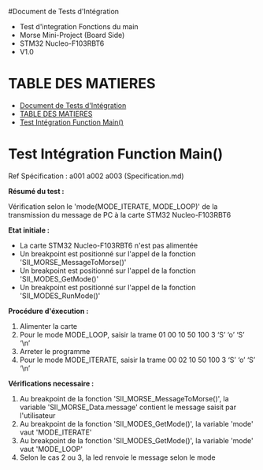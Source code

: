#Document de Tests d'Intégration

- Test d'integration Fonctions du main
- Morse  Mini-Project (Board Side)
- STM32 Nucleo-F103RBT6
- V1.0


# TABLE DES MATIERES
- [Document de Tests d'Intégration](#document-de-tests-dintegration)
- [TABLE DES MATIERES](#table-des-matieres)
- [Test Intégration Function Main()](#test-integration-function-main)

# Test Intégration Function Main()

Ref Spécification : a001 a002 a003 (Specification.md)

**Résumé du test :** 

Vérification selon le 'mode(MODE_ITERATE, MODE_LOOP)' de la transmission du message de PC à la carte STM32 Nucleo-F103RBT6

**Etat initiale :** 

- La carte STM32 Nucleo-F103RBT6 n'est pas alimentée
- Un breakpoint est positionné sur l'appel de la fonction 'SII_MORSE_MessageToMorse()'
- Un breakpoint est positionné sur l'appel de la fonction 'SII_MODES_GetMode()'
- Un breakpoint est positionné sur l'appel de la fonction 'SII_MODES_RunMode()'

**Procédure d'éxecution :** 
1. Alimenter la carte
2. Pour le mode MODE_LOOP, saisir la trame 01 00 10 50 100 3 ‘S’ ‘o’ ‘S’ ‘\n’
3. Arreter le programme
4. Pour le mode MODE_ITERATE, saisir la trame 00 02 10 50 100 3 ‘S’ ‘o’ ‘S’ ‘\n’

**Vérifications necessaire :**
1. Au breakpoint de la fonction 'SII_MORSE_MessageToMorse()', la variable 'SII_MORSE_Data.message' contient le message saisit par l'utilisateur
2. Au breakpoint de la fonction 'SII_MODES_GetMode()', la variable 'mode' vaut 'MODE_ITERATE'
3. Au breakpoint de la fonction 'SII_MODES_GetMode()', la variable 'mode' vaut 'MODE_LOOP'
4. Selon le cas 2 ou 3, la led renvoie le message selon le mode